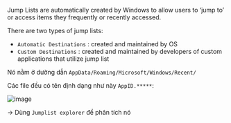 Jump Lists are automatically created by Windows to allow users to ‘jump to’ or access items they frequently or recently accessed.  

There are two types of jump lists:  
- `Automatic Destinations` : created and maintained by OS  
- `Custom Destinations` : created and maintained by developers of custom applications that utilize jump list 

Nó nằm ở dường dẫn `AppData/Roaming/Microsoft/Windows/Recent/`  

Các file đều có tên định dạng như này `AppID.*****`:

![image](https://github.com/Knightz1/SOC_journey/assets/91442807/47fc927b-bc05-498a-a37c-8d000538eab0)

-> Dùng `Jumplist explorer` để phân tích nó

